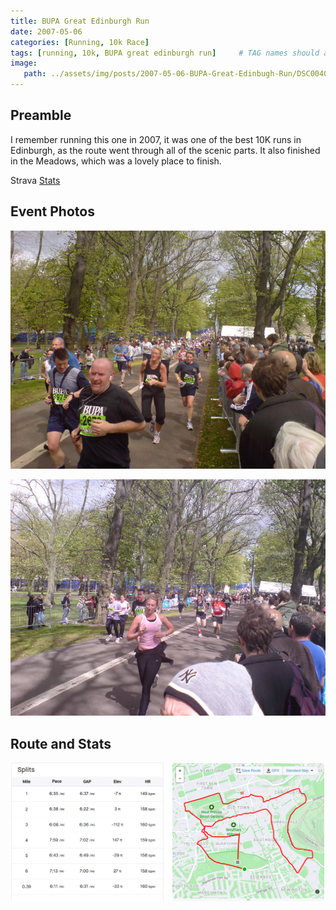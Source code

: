 ```yaml
---
title: BUPA Great Edinburgh Run
date: 2007-05-06
categories: [Running, 10k Race]
tags: [running, 10k, BUPA great edinburgh run]     # TAG names should always be lowercase
image:
   path: ../assets/img/posts/2007-05-06-BUPA-Great-Edinbugh-Run/DSC00406.JPG
---
```


## Preamble

I remember running this one in 2007, it was one of the best 10K runs in Edinburgh, as the route went through all of the scenic parts. It also finished in the Meadows, which was a lovely place to finish.

Strava [Stats](https://www.strava.com/activities/321111505/overview)

## Event Photos

![BUPA Great North RUn 2007](../assets/img/posts/2007-05-06-BUPA-Great-Edinbugh-Run/DSC00407.JPG)

![BUPA Great North RUn 2007](../assets/img/posts/2007-05-06-BUPA-Great-Edinbugh-Run/DSC00410.JPG)

## Route and Stats

![Route and Stats](../assets/img/posts/2007-05-06-BUPA-Great-Edinbugh-Run/BUPA_Great_North_Run.png)
